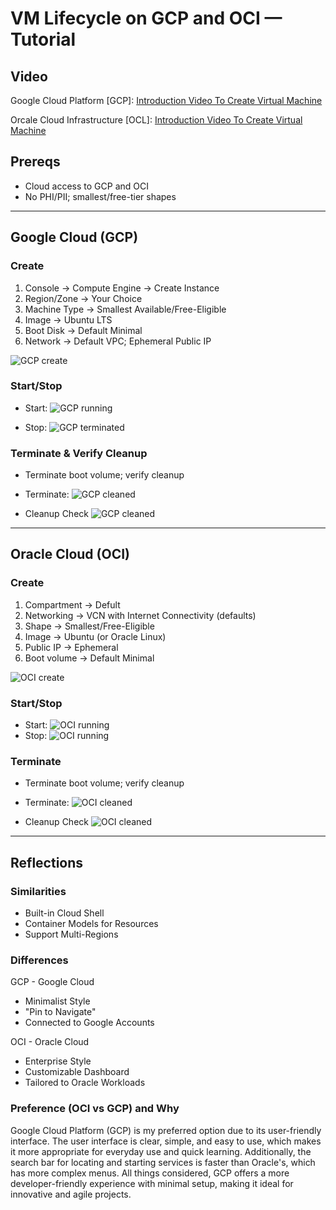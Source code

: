 # VM Lifecycle on GCP and OCI — Tutorial

## Video
Google Cloud Platform [GCP]: [Introduction Video To Create Virtual Machine](https://drive.google.com/file/d/1Ta3cMSXcutVz39Frd7cqVK_vkcEPIdvW/view?usp=sharing)

Orcale Cloud Infrastructure [OCL]: [Introduction Video To Create Virtual Machine](https://drive.google.com/file/d/1Y2YzTbSIy71j1g1LEN_vK3ZbFCxOk_3e/view?usp=sharing)

## Prereqs
- Cloud access to GCP and OCI
- No PHI/PII; smallest/free-tier shapes

---

## Google Cloud (GCP)
### Create
1. Console → Compute Engine → Create Instance
2. Region/Zone → Your Choice
3. Machine Type → Smallest Available/Free-Eligible
4. Image → Ubuntu LTS
5. Boot Disk → Default Minimal
6. Network → Default VPC; Ephemeral Public IP

![GCP create](images/gcp_create.png)

### Start/Stop
- Start: <State shows RUNNING>
![GCP running](images/gcp_running.png)

- Stop: <State shows STOPPED>
![GCP terminated](images/gcp_stopped.png)

### Terminate & Verify Cleanup
- Terminate boot volume; verify cleanup

- Terminate: 
![GCP cleaned](images/gcp_terminated.png)
- Cleanup Check 
![GCP cleaned](images/gcp_clean.png)

---

## Oracle Cloud (OCI)
### Create
1. Compartment → Defult
2. Networking → VCN with Internet Connectivity (defaults)
3. Shape → Smallest/Free-Eligible
4. Image → Ubuntu (or Oracle Linux)
5. Public IP → Ephemeral
6. Boot volume → Default Minimal

![OCI create](images/oci_create.png)

### Start/Stop
- Start: <state shows RUNNING>
![OCI running](images/oci_running.png)
- Stop: <state shows STOPPED>
![OCI running](images/oci_stopped.png)

### Terminate
- Terminate boot volume; verify cleanup

- Terminate: 
![OCI cleaned](images/oci_terminated.png)
- Cleanup Check 
![OCI cleaned](images/oci_clean.png)

---

## Reflections
### Similarities
- Built-in Cloud Shell 
- Container Models for Resources
- Support Multi-Regions

### Differences
GCP - Google Cloud 
- Minimalist Style
- "Pin to Navigate" 
- Connected to Google Accounts

OCI - Oracle Cloud 
- Enterprise Style 
- Customizable Dashboard
- Tailored to Oracle Workloads

### Preference (OCI vs GCP) and Why
Google Cloud Platform (GCP) is my preferred option due to its user-friendly interface. The user interface is clear, simple, and easy to use, which makes it more appropriate for everyday use and quick learning. Additionally, the search bar for locating and starting services is faster than Oracle's, which has more complex menus. All things considered, GCP offers a more developer-friendly experience with minimal setup, making it ideal for innovative and agile projects.